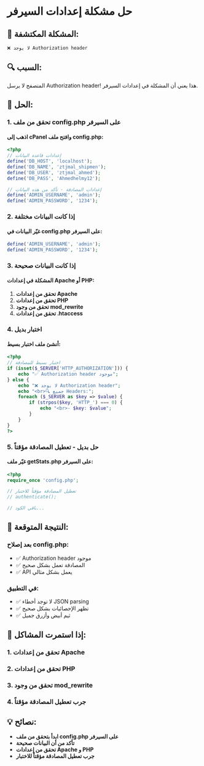 # حل مشكلة إعدادات السيرفر

## 🚨 المشكلة المكتشفة:
```
❌ لا يوجد Authorization header
```

## 🔍 السبب:
المتصفح لا يرسل Authorization header! هذا يعني أن المشكلة في إعدادات السيرفر.

## 🔧 الحل:

### 1. تحقق من ملف config.php على السيرفر

#### اذهب إلى cPanel وافتح ملف config.php:
```php
<?php
// إعدادات قاعدة البيانات
define('DB_HOST', 'localhost');
define('DB_NAME', 'ztjmal_shipmen');
define('DB_USER', 'ztjmal_ahmed');
define('DB_PASS', 'Ahmedhelmy12');

// إعدادات المصادقة - تأكد من هذه البيانات
define('ADMIN_USERNAME', 'admin');
define('ADMIN_PASSWORD', '1234');
```

### 2. إذا كانت البيانات مختلفة

#### غيّر البيانات في config.php على السيرفر:
```php
define('ADMIN_USERNAME', 'admin');
define('ADMIN_PASSWORD', '1234');
```

### 3. إذا كانت البيانات صحيحة

#### المشكلة في إعدادات Apache أو PHP:
1. **تحقق من إعدادات Apache**
2. **تحقق من إعدادات PHP**
3. **تحقق من وجود mod_rewrite**
4. **تحقق من إعدادات .htaccess**

### 4. اختبار بديل

#### أنشئ ملف اختبار بسيط:
```php
<?php
// اختبار بسيط للمصادقة
if (isset($_SERVER['HTTP_AUTHORIZATION'])) {
    echo "✅ Authorization header موجود";
} else {
    echo "❌ لا يوجد Authorization header";
    echo "<br>🔍 جميع Headers:";
    foreach ($_SERVER as $key => $value) {
        if (strpos($key, 'HTTP_') === 0) {
            echo "<br>- $key: $value";
        }
    }
}
?>
```

### 5. حل بديل - تعطيل المصادقة مؤقتاً

#### غيّر ملف getStats.php على السيرفر:
```php
<?php
require_once 'config.php';

// تعطيل المصادقة مؤقتاً للاختبار
// authenticate();

// باقي الكود...
```

## 🎯 النتيجة المتوقعة:

### بعد إصلاح config.php:
- ✅ Authorization header موجود
- ✅ المصادقة تعمل بشكل صحيح
- ✅ API يعمل بشكل مثالي

### في التطبيق:
- ✅ لا توجد أخطاء JSON parsing
- ✅ تظهر الإحصائيات بشكل صحيح
- ✅ ثيم أبيض وأزرق جميل

## 🚨 إذا استمرت المشاكل:

### 1. تحقق من إعدادات Apache
### 2. تحقق من إعدادات PHP
### 3. تحقق من وجود mod_rewrite
### 4. جرب تعطيل المصادقة مؤقتاً

## 💡 نصائح:

- **ابدأ بتحقق من ملف config.php على السيرفر**
- **تأكد من أن البيانات صحيحة**
- **تحقق من إعدادات Apache و PHP**
- **جرب تعطيل المصادقة مؤقتاً للاختبار**
